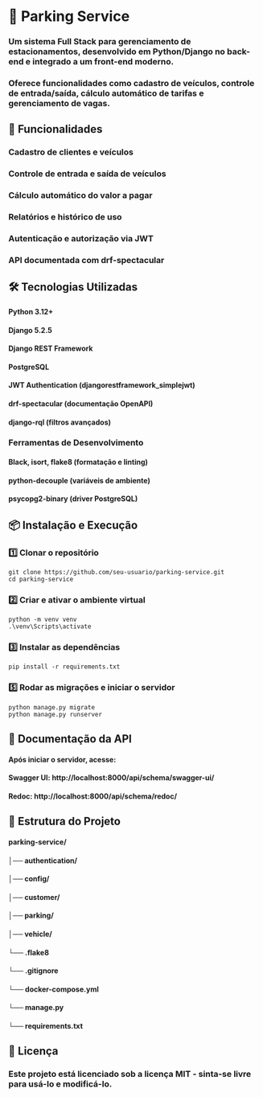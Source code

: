 # 🚗 Parking Service

### Um sistema Full Stack para gerenciamento de estacionamentos, desenvolvido em Python/Django no back-end e integrado a um front-end moderno.
### Oferece funcionalidades como cadastro de veículos, controle de entrada/saída, cálculo automático de tarifas e gerenciamento de vagas.

## 📌 Funcionalidades

### Cadastro de clientes e veículos

### Controle de entrada e saída de veículos

### Cálculo automático do valor a pagar

### Relatórios e histórico de uso

### Autenticação e autorização via JWT

### API documentada com drf-spectacular

## 🛠️ Tecnologias Utilizadas

#### Python 3.12+

#### Django 5.2.5

#### Django REST Framework

#### PostgreSQL

#### JWT Authentication (djangorestframework_simplejwt)

#### drf-spectacular (documentação OpenAPI)

#### django-rql (filtros avançados)

### Ferramentas de Desenvolvimento

#### Black, isort, flake8 (formatação e linting)

#### python-decouple (variáveis de ambiente)

#### psycopg2-binary (driver PostgreSQL)

## 📦 Instalação e Execução

### 1️⃣ Clonar o repositório

    git clone https://github.com/seu-usuario/parking-service.git
    cd parking-service

### 2️⃣ Criar e ativar o ambiente virtual

    python -m venv venv
    .\venv\Scripts\activate

### 3️⃣ Instalar as dependências

    pip install -r requirements.txt

### 5️⃣ Rodar as migrações e iniciar o servidor

    python manage.py migrate
    python manage.py runserver

## 📄 Documentação da API

#### Após iniciar o servidor, acesse:

#### Swagger UI: http://localhost:8000/api/schema/swagger-ui/

#### Redoc: http://localhost:8000/api/schema/redoc/

## 📂 Estrutura do Projeto

#### parking-service/
#### │── authentication/       
#### │── config/           
#### │── customer/    
#### │── parking/
#### │── vehicle/
#### └── .flake8
#### └── .gitignore
#### └── docker-compose.yml
#### └── manage.py
#### └── requirements.txt

## 📜 Licença
### Este projeto está licenciado sob a licença MIT - sinta-se livre para usá-lo e modificá-lo.
